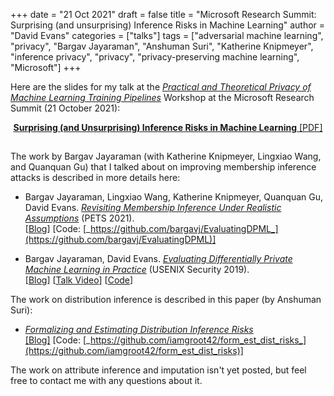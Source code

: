 +++
date = "21 Oct 2021"
draft = false
title = "Microsoft Research Summit: Surprising (and unsurprising) Inference Risks in Machine Learning"
author = "David Evans"
categories = ["talks"]
tags = ["adversarial machine learning", "privacy", "Bargav Jayaraman", "Anshuman Suri", "Katherine Knipmeyer", "inference privacy", "privacy", "privacy-preserving machine learning", "Microsoft"]
+++

Here are the slides for my talk at the [_Practical and Theoretical Privacy of Machine Learning Training Pipelines_](https://www.microsoft.com/en-us/research/theme/confidential-computing/#workshops)
Workshop at the Microsoft Research Summit (21 October 2021):
   <center>
<a href="https://www.dropbox.com/s/1mfhbelv7qx4t3u/surprisinginferences.pdf?dl=0"><b>Surprising (and Unsurprising) Inference Risks in Machine Learning</b> [PDF]</a>
   </center>

##

##

The work by Bargav Jayaraman (with Katherine Knipmeyer, Lingxiao Wang,
and Quanquan Gu) that I talked about on improving membership inference
attacks is described in more details here:

- Bargav Jayaraman, Lingxiao Wang, Katherine Knipmeyer, Quanquan Gu, David Evans. [_Revisiting Membership Inference Under Realistic Assumptions_](https://arxiv.org/abs/2005.10881) (PETS 2021).  
[[Blog](/merlin-morgan-and-the-importance-of-thresholds-and-priors/)] [Code: [_https://github.com/bargavj/EvaluatingDPML_](https://github.com/bargavj/EvaluatingDPML)] 

- Bargav Jayaraman, David Evans. [_Evaluating Differentially Private Machine Learning in Practice_](https://arxiv.org/abs/1902.08874) (USENIX Security 2019).  
[[Blog](/evaluating-differentially-private-machine-learning-in-practice/)] [[Talk Video](https://uvasrg.github.io/usenix-security-symposium-2019/)] [[Code](https://github.com/bargavj/EvaluatingDPML)]

The work on distribution inference is described in this paper (by Anshuman Suri):

- [_Formalizing and Estimating Distribution Inference Risks_](https://arxiv.org/abs/2109.06024)  
[[Blog]](https://uvasrg.github.io/on-the-risks-of-distribution-inference/) [Code: [_https://github.com/iamgroot42/form_est_dist_risks_](https://github.com/iamgroot42/form_est_dist_risks)]

The work on attribute inference and imputation isn't yet posted, but feel free to contact me with any questions about it.




